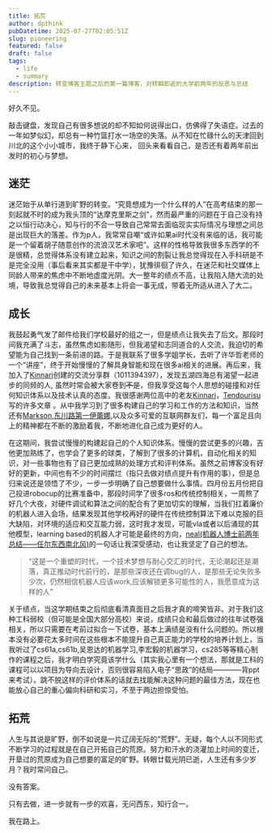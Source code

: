 ```yaml
---
title: 拓荒
author: dpthink
pubDatetime: 2025-07-27T02:05:51Z
slug: pioneering
featured: false
draft: false
tags:
  - life
  - summary
description: 转变博客主题之后的第一篇博客，对转瞬即逝的大学前两年的反思与总结
---
```


好久不见。

敲击键盘，发现自己有很多想说的却不知如何说得出口，仿佛得了失语症。过去的一年如梦似幻，却总有一种竹篮打水一场空的失落。从不知在忙碌什么的天津回到川北的这个小小城市，我终于静下心来， 回头来看看自己，是否还有着两年前出发时的初心与梦想。

## 迷茫
迷茫始于从单行道到旷野的转变。“究竟想成为一个什么样的人”在高考结束的那一刻起就不时的成为我头顶的“达摩克里斯之剑”，然而最严重的问题在于自己没有持之以恒行动决心，知与行的不合一导致自己常常去面临现实实际情况与理想之间总是出现巨大的落差。作为p人，我常常自嘲“或许如果ai时代没有来临的话，我可能是一个留着胡子随意创作的流浪汉艺术家吧”。这样的性格导致我很多东西学的不是很精，总觉得体系没有建立起来，知识之间的割裂让我总觉得现在入手科研是不是完全没用（事后看来其实都是干中学），犹豫徘徊了许久，在迷茫和社交媒体上同龄人带来的焦虑中不断地虚度光阴。大一整年的绩点不高，让我陷入随大流的处境，导致我总觉得自己的未来基本上将会一事无成，带着无所适从进入了大二。

## 成长
我鼓起勇气发了邮件给我们学校最好的组之一，但是绩点让我失去了后文。那段时间我充满了斗志，虽然焦虑如影随形，但我渴望和志同道合的人交流，我迫切的希望能为自己找到一条前进的路。于是我联系了很多学姐学长，去听了许华哲老师的一个“讲座”，终于开始慢慢的了解具身智能和现在很多ai相关的进展。再后来，我加入了[Kinnari](https://kinnari-blog.vercel.app/)创建的交流分享群（1011394397），发现五湖四海总有渴望一起进步的同频的人, 虽然时常会被大家卷到~~不是~~，但我享受这每个人思想的碰撞和对任何知识体系以及技术认真的态度。我很感谢两位高中的老友[Kinnari](https://kinnari-blog.vercel.app/)，[Tendourisu](https://tendourisu.github.io/)写的许多文章
。从中我学习到了很多构建自己的学习和工作的方法和知识，当然还有[Markson](https://www.zhihu.com/people/nehcnoskram),[东川路第一伊蕾娜](https://www.zhihu.com/people/23-65-18-56-56),以及众多可爱的互联网群友们，每一个富足且向上的精神都在不断的激励着我，不断地进化自己成为更好的人。

在这期间，我尝试慢慢的构建起自己的个人知识体系。慢慢的尝试更多的兴趣，吉他更加熟练了，也学会了更多的球类，了解到了很多的计算机，自动化相关的知识，对一些事物也有了自己更加成熟的处理方式和评判体系。虽然之前博客没有好好的更新，中间也有不少的时间摆烂（指只去做对绩点提升有作用的事），但是总归来说还是领悟了不少，一步一步明确了自己想要做什么事情。四月份五月份把自己投进robocup的比赛准备中，那段时间学了很多ros和传统控制相关，一周熬了好几个大夜，对硬件调试和算法之间的配合有了更加切实的理解，当我们扛着廉价的机器人进入会场，结果发现其他学校再好的硬件在传统控制算法下难以克服的巨大缺陷，对环境的适应和交互能力弱，这时我才发现，可能vla或者以后涌现的其他模型，learning based的机器人才可能是最终的方向，[neal(机器人博士前两年总结——任尔东西南北风)](https://www.bilibili.com/video/BV1neM1zKEmE/?spm_id_from=333.1387.favlist.content.click&vd_source=8ce75f8abb6caece01ba1b7a5fd000c6)的一句话让我深受感动，也让我坚定了自己的想法。


>“这是一个重塑的时代，一个技术梦想与耐心交汇的时代，无论潮起还是潮落，真正推动时代前行的，是那些深夜还在调bug的人，是那些无论失败多少次，仍然相信机器人应该work,应该解锁更多可能性的人，我愿意成为这样的人”


关于绩点，当这学期结束之后彻底看清真面目之后我才真的啼笑皆非。对于我们这种工科弱校（但可能是全国大部分高校）来说，成绩只会和最后做过的往年试卷强相关，所以只需要在考前过拟合一下试卷，基本上满绩是没有什么问题的。所以根本没有必要花太多时间在这些根本不能提升自己真正能力的学校的培养计划上，当我听过了cs61a,cs61b,吴恩达的机器学习,李宏毅的机器学习，cs285等等精心制作的课程之后，我才明白学究竟该学什么（其实我心里有一个想法，那就是工科的课程可以以项目为导向去设计，否则很容易陷入电子“思政”的结局————背ppt来考试）。跳不脱这样的评价体系的话就去找能解决这种问题的最佳方法，现在也能放心自己的重心偏向科研和实习，不至于两边担惊受怕。

## 拓荒
人生与其说是旷野，倒不如说是一片辽阔无际的“荒野”。无疑，每个人以不同形式不断学习的过程就是在自己开拓自己的荒原。努力和汗水的浇灌加上时间的变迁，开垦过的荒原成为自己想要的富足的旷野。转眼廿载光阴已逝，人生还有多少岁月？我时常问自己。

没有答案。

只有去做，进一步就有一步的欢喜，无问西东，知行合一。

我在路上。